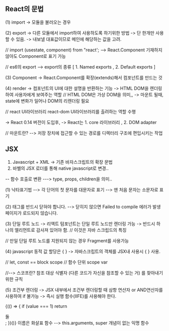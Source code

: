 ## React의 문법

(1) import
-> 모듈을 불러오는 경우

(2) export
-> 다른 모듈에서 import하여 사용하도록 하기위한 방법
-> 단 한개만 사용할 수 있음.
-> 내보낼 대표값이므로 메인에 해당하는 값을 고려.

// import (usestate, component) from "react';
--> React.Component 기재하지 않아도
Component로 표기 가능

// es6의 export
--> export의 종류
[ 1. Named exports , 2. Default exports ]

(3) Component
-> React.Component를 확장(extends)해서
컴포넌트를 만드는 것

(4) render
-> 컴포넌트의 UI에 대한 설명을 반환하는 기능
-> HTML DOM을 렌더링하여 사용자에게 보여주는 역할
// HTML DOM은 가상 DOM을 의미,,
-> 마운트 될때, state에 변화가 일어나
DOM의 리렌더링 필요

// react UI라이브러리
react-dom UI라이브러리를 출려하는 역할 수행

-> React 0.14 버전이 도입후,
-> React는 1. core 라이브러리 , 2. DOM adapter

// 마운트란?
--> 저장 장치에 접근할 수 있는 경로를 디렉터리 구조에
편입시키는 작업

## JSX

1. Javascript + XML -> 기존 바자스크립트의 확장 문법
2. 바벨의 JSX 로더를 통해 native javascript로 변경..

-- 함수 호출로 변환
---> type, props, children을 의미..

(1) 낙타표기법
--> 각 단어의 첫 문자를 대문자로 표기
--> 맨 처음 문자는 소문자로 표기

(2) 태그를 반드시 닫혀야 합니다.
--> 닫히지 않으면 Failed to compile 에러가 발생
페이지가 로드되지 않습니다.

(3) 단일 루트 노드
-> 리액트 텀포넌트는 단일 루트 노드만 렌더링 가능
-> 반드시 하나의 엘리먼트로 감사져 있어야 함.
// 이것은 자바 스크립드의 특징

// 만일 단일 루트 노드를 지원되지 않는 경우
Fragment를 사용가능
<Fragment><div></div></Fragment>

(4) javascript 동적 값 할당은 { }
-> 자바스크립트의 객체를 JSX내 사용시 { } 사용.

// let, const == block scope
// 함수 단위 scope var

//--> 스코프란?
참조 대상 식별자
(다른 코드가 자신을 참조할 수 있는 거)
를 찾아내기 위한 규칙

(5) 조건부 렌더링
-> JSX 내부에서 조건부 렌더링할 때
삼항 연산자 or AND연산자를 사용하여 if 불가능
-> 즉시 실행 함수(IIFE)를 사용해야 한다.

{(() => {
if (value === 1) return <div>둘</div>;
})()}
이름은 화살표 함수
--> this.arguments, super 개념이 없는 익명 함수
